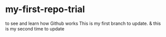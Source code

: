 # my-first-repo-trial
to see and learn how Github works
This is my first branch to update. 
& this is my second time to update
